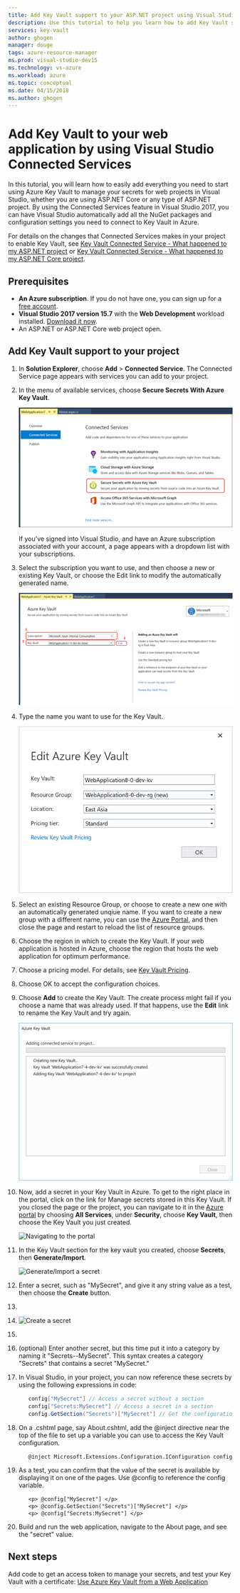 ```yaml
---
title: Add Key Vault support to your ASP.NET project using Visual Studio | Microsoft Docs
description: Use this tutorial to help you learn how to add Key Vault support to an ASP.NET or ASP.NET Core web application.
services: key-vault
author: ghogen
manager: douge
tags: azure-resource-manager
ms.prod: visual-studio-dev15
ms.technology: vs-azure
ms.workload: azure
ms.topic: conceptual
ms.date: 04/15/2018
ms.author: ghogen
---
```

# Add Key Vault to your web application by using Visual Studio Connected Services

In this tutorial, you will learn how to easily add everything you need to start using Azure Key Vault to manage your secrets for web projects in Visual Studio, whether you are using ASP.NET Core or any type of ASP.NET project. By using the Connected Services feature in Visual Studio 2017, you can have Visual Studio automatically add all the NuGet packages and configuration settings you need to connect to Key Vault in Azure. 

For details on the changes that Connected Services makes in your project to enable Key Vault, see [Key Vault Connected Service - What happened to my ASP.NET project]() or [Key Vault Connected Service - What happened to my ASP.NET Core project]().

## Prerequisites

- **An Azure subscription**. If you do not have one, you can sign up for a [free account](https://azure.microsoft.com/pricing/free-trial/).
- **Visual Studio 2017 version 15.7** with the **Web Development** workload installed. [Download it now](https://aka.ms/vsdownload).
- An ASP.NET or ASP.NET Core web project open.

## Add Key Vault support to your project

1. In **Solution Explorer**, choose **Add** > **Connected Service**.
   The Connected Service page appears with services you can add to your project.
1. In the menu of available services, choose **Secure Secrets With Azure Key Vault**.

   ![Choose "Secure Secrets With Azure Key Vault"](media/vs-key-vault-add-connected-service/KeyVaultConnectedService1.PNG)

   If you've signed into Visual Studio, and have an Azure subscription associated with your account, a page appears with a dropdown list with your subscriptions.
1. Select the subscription you want to use, and then choose a new or existing Key Vault, or choose the Edit link to modify the automatically generated name.

   ![Select your subscription](media/vs-key-vault-add-connected-service/KeyVaultConnectedService3.PNG)

1. Type the name you want to use for the Key Vault.

   ![Rename the Key Vault and choose a resource group](media/vs-key-vault-add-connected-service/KeyVaultConnectedService-Edit.PNG)

1. Select an existing Resource Group, or choose to create a new one with an automatically generated unqiue name.  If you want to create a new group with a different name, you can use the [Azure Portal](https://portal.azure.com), and then close the page and restart to reload the list of resource groups.
1. Choose the region in which to create the Key Vault. If your web application is hosted in Azure, choose the region that hosts the web application for optimum performance.
1. Choose a pricing model. For details, see [Key Vault Pricing](https://azure.microsoft.com/pricing/details/key-vault/).
1. Choose OK to accept the configuration choices.
1. Choose **Add** to create the Key Vault. The create process might fail if you choose a name that was already used.  If that happens, use the **Edit** link to rename the Key Vault and try again.

   ![Adding connected service to project](media/vs-key-vault-add-connected-service/KeyVaultConnectedService4.PNG)

1. Now, add a secret in your Key Vault in Azure. To get to the right place in the portal, click on the link for Manage secrets stored in this Key Vault. If you closed the page or the project, you can navigate to it in the [Azure portal](https://portal.azure.com) by choosing **All Services**, under **Security**, choose **Key Vault**, then choose the Key Vault you just created.

   ![Navigating to the portal](media/manage-secrets-mvlink.jpg)

1. In the Key Vault section for the key vault you created, choose **Secrets**, then **Generate/Import**.

   ![Generate/Import a secret](media/generate-import-secret.jpg)

1. Enter a secret, such as "MySecret", and give it any string value as a test, then choose the **Create** button.
2. 
3. ![Create a secret](media/create-a-secret.jpg)
4. 
5. (optional) Enter another secret, but this time put it into a category by naming it "Secrets--MySecret". This syntax creates a category "Secrets" that contains a secret "MySecret."
6. In Visual Studio, in your project, you can now reference these secrets by using the following expressions in code:
 
   ```csharp
      config["MySecret"] // Access a secret without a section
      config["Secrets:MySecret"] // Access a secret in a section
      config.GetSection("Secrets")["MySecret"] // Get the configuration section and access a secret in it.
   ```

1. On a .cshtml page, say About.cshtml, add the @inject directive near the top of the file to set up a variable you can use to access the Key Vault configuration.

   ```cshtml
      @inject Microsoft.Extensions.Configuration.IConfiguration config
   ```

1. As a test, you can confirm that the value of the secret is available by displaying it on one of the pages. Use @config to reference the config variable.
 
   ```cshtml
      <p> @config["MySecret"] </p>
      <p> @config.GetSection("Secrets")["MySecret"] </p>
      <p> @config["Secrets:MySecret"] </p>
   ```

1. Build and run the web application, navigate to the About page, and see the "secret" value.

## Next steps

Add code to get an access token to manage your secrets, and test your Key Vault with a certificate: [Use Azure Key Vault from a Web Application](/azure/key-vault/key-vault-use-from-web-application#gettoken)
